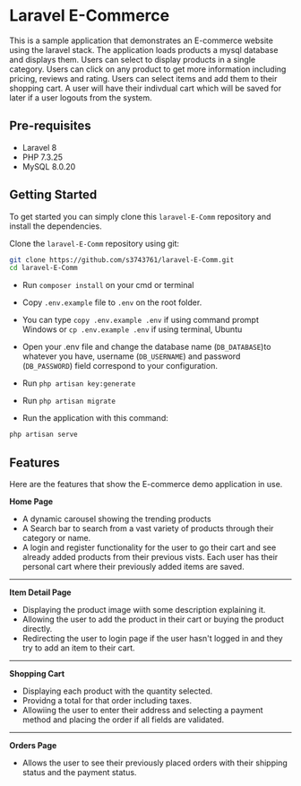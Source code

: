 # Laravel E-Commerce

This is a sample application that demonstrates an E-commerce website using the laravel stack. The application loads products a mysql database and displays them. Users can select to display products in a single category. Users can click on any product to get more information including pricing, reviews and rating. Users can select items and add them to their shopping cart. A user will have their indivdual cart which will be saved for later if a user logouts from the system.



## Pre-requisites
- Laravel 8
- PHP 7.3.25 
- MySQL 8.0.20

## Getting Started
To get started  you can simply clone this `laravel-E-Comm` repository and install the dependencies.

Clone the `laravel-E-Comm` repository using git:

```bash
git clone https://github.com/s3743761/laravel-E-Comm.git
cd laravel-E-Comm
```
- Run ```composer install``` on your cmd or terminal

- Copy `.env.example` file to ``.env`` on the root folder. 

- You can type ```copy .env.example .env``` if using command prompt Windows or ```cp .env.example .env``` if using terminal, Ubuntu

- Open your .env file and change the database name (`DB_DATABASE`)to whatever you have, username (`DB_USERNAME`) and password (`DB_PASSWORD`) field correspond to your configuration. 

- Run ```php artisan key:generate```

- Run ```php artisan migrate```

- Run the application with this command:
```bash
php artisan serve
```



## Features

Here are the features that show the E-commerce demo application in use.

**Home Page**

- A dynamic carousel showing the trending products
- A Search bar to search from a vast variety of products through their category or name.
- A login and register functionality for the user to go their cart and see already added products from their previous vists. 
 Each user has their personal cart where their previously added items are saved.
---

**Item Detail Page**

- Displaying the product image wiith some description explaining it.
- Allowing the user to add the product in their cart or buying the product directly.
- Redirecting the user to login page if the user hasn't logged in and they try to add an item to their cart.


---

**Shopping Cart**

- Displaying each product with the quantity selected.
- Providng a total for that order including taxes.
- Allowiing the user to enter their address and selecting a payment method and placing the order if all fields are validated.

---

**Orders Page**

- Allows the user to see their previously placed orders with their shipping status and the payment status.


